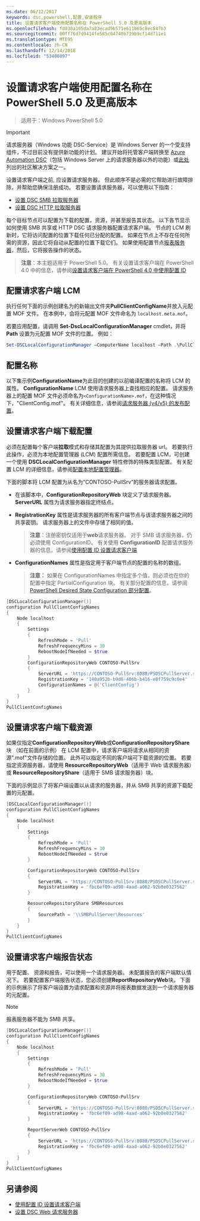 ```yaml
---
ms.date: 06/12/2017
keywords: dsc,powershell,配置,安装程序
title: 设置请求客户端使用配置名称在 PowerShell 5.0 及更高版本
ms.openlocfilehash: fd038a105da7a83ecad9b571e611b65c8ec847b3
ms.sourcegitcommit: 00ff76d7d9414fe585c04740b739b9cf14d711e1
ms.translationtype: MTE95
ms.contentlocale: zh-CN
ms.lasthandoff: 12/14/2018
ms.locfileid: "53400897"
---
```

# <a name="set-up-a-pull-client-using-configuration-names-in-powershell-50-and-later"></a>设置请求客户端使用配置名称在 PowerShell 5.0 及更高版本

> 适用于：Windows PowerShell 5.0

> [!IMPORTANT]
> 请求服务器（Windows 功能 DSC-Service）是 Windows Server 的一个受支持组件，不过目前没有提供新功能的计划。 建议开始将托管客户端转换至 [Azure Automation DSC](/azure/automation/automation-dsc-getting-started)（包括 Windows Server 上的请求服务器以外的功能）或[此处](pullserver.md#community-solutions-for-pull-service)列出的社区解决方案之一。

设置请求客户端之前, 应设置请求服务器。 但此顺序不是必需的它帮助进行故障排除，并帮助您确保注册成功。 若要设置请求服务器，可以使用以下指南：

- [设置 DSC SMB 拉取服务器](pullServerSmb.md)
- [设置 DSC HTTP 拉取服务器](pullServer.md)

每个目标节点可以配置为下载的配置，资源，并甚至报告其状态。 以下各节显示如何使用 SMB 共享或 HTTP DSC 请求服务器配置请求客户端。 节点的 LCM 刷新时，它将访问配置的位置下载任何已分配的配置。 如果在节点上不存在任何所需的资源，因此它将自动从配置的位置下载它们。 如果使用配置节点[报表服务器](reportServer.md)，然后，它将报告操作的状态。

> **注意**：本主题适用于 PowerShell 5.0。
有关设置请求客户端在 PowerShell 4.0 中的信息，请参阅[设置请求客户端在 PowerShell 4.0 中使用配置 ID](pullClientConfigID4.md)

## <a name="configure-the-pull-client-lcm"></a>配置请求客户端 LCM

执行任何下面的示例创建名为的新输出文件夹**PullClientConfigName**并放入元配置 MOF 文件。 在本例中，会将元配置 MOF 文件命名为 `localhost.meta.mof`。

若要应用配置，请调用 **Set-DscLocalConfigurationManager** cmdlet，并将 **Path** 设置为元配置 MOF 文件的位置。 例如：

```powershell
Set-DSCLocalConfigurationManager –ComputerName localhost –Path .\PullClientConfigName –Verbose.
```

## <a name="configuration-name"></a>配置名称

以下集示例**ConfigurationName**为此目的创建的以前编译配置的名称将 LCM 的属性。 **ConfigurationName** LCM 使用请求服务器上查找相应的配置。 请求服务器上的配置 MOF 文件必须命名为`<ConfigurationName>.mof`，在这种情况下，"ClientConfig.mof"。 有关详细信息，请参阅[请求服务器 (v4/v5) 的发布配置](publishConfigs.md)。

## <a name="set-up-a-pull-client-to-download-configurations"></a>设置请求客户端下载配置

必须在配置每个客户端**拉取**模式和存储其配置为其提供拉取服务器 url。 若要执行此操作，必须为本地配置管理器 (LCM) 配置所需信息。 若要配置 LCM，可创建一个使用 **DSCLocalConfigurationManager** 特性修饰的特殊类型配置。 有关配置 LCM 的详细信息，请参阅[配置本地配置管理器](../managing-nodes/metaConfig.md)。

下面的脚本将 LCM 配置为从名为“CONTOSO-PullSrv”的服务器请求配置。

- 在该脚本中，**ConfigurationRepositoryWeb** 块定义了请求服务器。 **ServerURL** 属性为请求服务器指定终结点。

- **RegistrationKey** 属性是请求服务器的所有客户端节点与该请求服务器之间的共享密钥。 请求服务器上的文件中存储了相同的值。
  > **注意**：注册密钥仅适用于**web**请求服务器。 对于 SMB 请求服务器，仍必须使用 ConfigurationID。
  > 有关使用 **ConfigurationID** 配置请求服务器的信息，请参阅[使用配置 ID 设置请求客户端](pullClientConfigId.md)

- **ConfigurationNames** 属性是指定用于客户端节点的配置的名称的数组。
  >**注意：** 如果在 ConfigurationNames 中指定多个值，则必须也在你的配置中指定 PartialConfiguration 块。
  >有关部分配置的信息，请参阅 [PowerShell Desired State Configuration 部分配置](partialConfigs.md)。

```powershell
[DSCLocalConfigurationManager()]
configuration PullClientConfigNames
{
    Node localhost
    {
        Settings
        {
            RefreshMode = 'Pull'
            RefreshFrequencyMins = 30
            RebootNodeIfNeeded = $true
        }
        ConfigurationRepositoryWeb CONTOSO-PullSrv
        {
            ServerURL = 'https://CONTOSO-PullSrv:8080/PSDSCPullServer.svc'
            RegistrationKey = '140a952b-b9d6-406b-b416-e0f759c9c0e4'
            ConfigurationNames = @('ClientConfig')
        }
    }
}
PullClientConfigNames
```

## <a name="set-up-a-pull-client-to-download-resources"></a>设置请求客户端下载资源

如果仅指定**ConfigurationRepositoryWeb**或**ConfigurationRepositoryShare**块 （如在前面的示例） 在 LCM 配置中，请求客户端将请求从相同的资源".mof"文件存储的位置。 此外可以指定不同的客户端可下载资源的位置。 若要指定资源服务器，请使用 **ResourceRepositoryWeb**（适用于 Web 请求服务器）或 **ResourceRepositoryShare**（适用于 SMB 请求服务器）块。

下面的示例显示了将客户端设置以从请求的服务器，并从 SMB 共享的资源下载配置的元配置。

```powershell
[DSCLocalConfigurationManager()]
configuration PullClientConfigNames
{
    Node localhost
    {
        Settings
        {
            RefreshMode = 'Pull'
            RefreshFrequencyMins = 30
            RebootNodeIfNeeded = $true
        }

        ConfigurationRepositoryWeb CONTOSO-PullSrv
        {
            ServerURL = 'https://CONTOSO-PullSrv:8080/PSDSCPullServer.svc'
            RegistrationKey = 'fbc6ef09-ad98-4aad-a062-92b0e0327562'
        }

        ResourceRepositoryShare SMBResources
        {
            SourcePath = '\\SMBPullServer\Resources'
        }
    }
}
PullClientConfigNames
```

## <a name="set-up-a-pull-client-to-report-status"></a>设置请求客户端报告状态

用于配置、 资源和报告，可以使用一个请求服务器。 未配置报告的客户端默认情况下。 若要配置客户端报告状态，您必须创建**ReportRepositoryWeb**块。 下面的示例展示了将客户端设置为请求配置和资源并将报表数据发送到一个请求服务器的元配置。

> [!NOTE]
> 报表服务器不能为 SMB 共享。

```powershell
[DSCLocalConfigurationManager()]
configuration PullClientConfigNames
{
    Node localhost
    {
        Settings
        {
            RefreshMode = 'Pull'
            RefreshFrequencyMins = 30
            RebootNodeIfNeeded = $true
        }

        ConfigurationRepositoryWeb CONTOSO-PullSrv
        {
            ServerURL = 'https://CONTOSO-PullSrv:8080/PSDSCPullServer.svc'
            RegistrationKey = 'fbc6ef09-ad98-4aad-a062-92b0e0327562'
        }

        ReportServerWeb CONTOSO-PullSrv
        {
            ServerURL = 'https://CONTOSO-PullSrv:8080/PSDSCPullServer.svc'
            RegistrationKey = 'fbc6ef09-ad98-4aad-a062-92b0e0327562'
        }
    }
}
PullClientConfigNames
```

## <a name="see-also"></a>另请参阅

* [使用配置 ID 设置请求客户端](PullClientConfigNames.md)
* [设置 DSC Web 请求服务器](pullServer.md)
